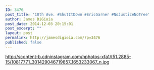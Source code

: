 ```yaml
---
ID: 3476
post_title: '10th Ave. #ShutItDown #EricGarner #NoJusticeNoTree'
author: James DiGioia
post_date: 2014-12-03 20:15:01
post_excerpt: ""
layout: post
permalink: http://jamesdigioia.com/?p=3476
published: false
---
```

http://scontent-b.cdninstagram.com/hphotos-xfa1/t51.2885-15/10817771_301429046719857_1653233067_n.jpg